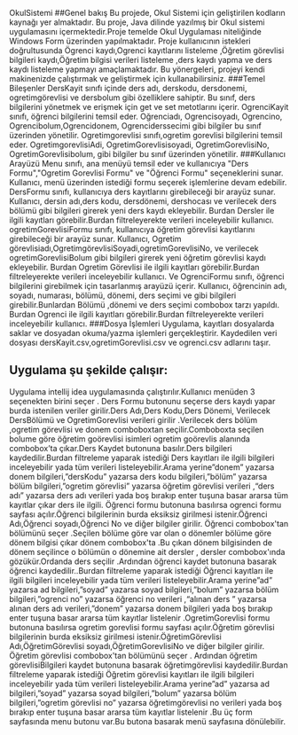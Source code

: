 OkulSistemi
##Genel bakış
Bu projede, Okul Sistemi için geliştirilen kodların kaynağı yer almaktadır. Bu proje, Java dilinde yazılmış bir  Okul sistemi uygulamasını içermektedir.Proje temelde Okul  Uygulaması niteliğinde Windows Form üzerinden
yapılmaktadır. Proje kullanıcının istekleri doğrultusunda Ögrenci kaydı,Ogrenci kayıtlarını listeleme ,Öğretim görevlisi bilgileri kaydı,Öğretim bilgisi verileri listeleme ,ders kaydı yapma ve ders kaydı listeleme
yapmayı amaçlamaktadır. Bu yönergeleri, projeyi kendi makinenizde çalıştırmak ve geliştirmek için kullanabilirsiniz. ###Temel Bileşenler DersKayit sınıfı içinde ders adı, derskodu, dersdonemi, ogretimgörevlisi ve
dersbolum gibi özelliklere sahiptir. Bu sınıf, ders bilgilerini yönetmek ve erişmek için get ve set metotlarını içerir. OgrenciKayit sınıfı, öğrenci bilgilerini temsil eder. Oğrenciadı, Ogrencisoyadı, Ogrencino,
Ogrencibolum,Ogrencidonem, Ogrenciderssecimi gibi bilgiler bu sınıf üzerinden yönetilir. Ogretimgorevlisi sınıfı,ogretim gorevlisi bilgilerini temsil eder. OgretimgorevlisiAdi, OgretimGorevlisisoyadi, 
OgretimGorevlisiNo, OgretimGorevlisibolum, gibi bilgiler bu sınıf üzerinden yönetilir. ###Kullanıcı Arayüzü Menu sınıfı, ana menüyü temsil eder ve kullanıcıya "Ders  Formu","Ogretim Gorevlisi  Formu"  ve "Öğrenci 
Formu" seçeneklerini sunar. Kullanıcı, menü üzerinden istediği formu seçerek işlemlerine devam edebilir. DersFormu sınıfı, kullanıcıya ders kayıtlarını girebileceği bir arayüz sunar. Kullanıcı, dersin adı,ders kodu,
dersdönemi, dershocası ve verilecek ders bölümü gibi bilgileri girerek yeni ders kaydı ekleyebilir. Burdan Dersler ile ilgili kayıtları görebilir.Burdan filtreleyerekte verileri inceleyebilir kullanıcı. 
ogretimGorevlisiFormu sınıfı, kullanıcıya öğretim görevlisi kayıtlarını girebileceği bir arayüz sunar. Kullanıcı, Ogretim görevlisiadı,OgretimgörevlisiSoyadi,ogretimGorevlisiNo,  ve verilecek ogretimGorevlisiBolum
gibi bilgileri girerek yeni öğretim görevlisi kaydı ekleyebilir. Burdan Ogretim Görevlisi ile ilgili kayıtları görebilir.Burdan filtreleyerekte verileri inceleyebilir kullanıcı. Ve OgrenciFormu sınıfı, öğrenci 
bilgilerini girebilmek için tasarlanmış arayüzü içerir. Kullanıcı, öğrencinin adı, soyadı, numarası, bölümü, dönemi, ders seçimi ve gibi bilgileri girebilir.Bunlardan Bölümü ,dönemi ve ders seçimi combobox tarzı
yapıldı. Burdan Ogrenci ile ilgili kayıtları görebilir.Burdan filtreleyerekte verileri inceleyebilir kullanıcı. ###Dosya İşlemleri Uygulama, kayıtları dosyalarda saklar ve dosyadan okuma/yazma işlemleri gerçekleştirir.
Kaydedilen veri dosyası dersKayit.csv,ogretimGorevlisi.csv ve ogrenci.csv adlarını taşır.
## Uygulama şu şekilde çalışır:
Uygulama intellij idea uygulamasında çalıştırılır.Kullanıcı menüden 3 seçenekten birini seçer . Ders  Formu butonunu seçerse ders kaydı yapar burda istenilen veriler girilir.Ders Adı,Ders Kodu,Ders Dönemi,
Verilecek DersBölümü ve OgretimGorevlisi verileri girilir .Verilecek ders bölüm ,ogretim görevlisi ve donem comboboxtan seçilir.Comboboxta seçilen bolume göre öğretim goörevlisi isimleri ogretim goörevlis alanında
combobox’ta çıkar.Ders Kaydet butonuna basılır.Ders bilgileri kaydedilir.Burdan filtreleme yaparak istediği Ders kayıtları ile ilgili bilgileri inceleyebilir yada tüm verileri listeleyebilir.Arama yerine”donem” yazarsa
donem bilgileri,”dersKodu” yazarsa ders kodu bilgileri,”bölüm” yazarsa bölüm bilgileri,”ogretim görevlisi” yazarsa öğretim görevlisi verileri ,“ders adı” yazarsa ders adı verileri yada boş bırakıp enter tuşuna basar 
ararsa tüm kayıtlar çıkar ders ile ilgili. Öğrenci formu butonuna basılırsa ogrenci  formu sayfası açılır.Öğrenci bilgilerinin burda eksiksiz girilmesi istenir.Öğrenci Adı,Öğrenci soyadı,Öğrenci No ve diğer bilgiler 
girilir. Öğrenci combobox'tan bölümünü seçer .Seçilen bölüme göre var olan o dönemler bölüme göre dönem bilgisi çıkar dönem combobox'ta .Bu çıkan dönem bilgisinden de dönem seçilince o bölümün o dönemine ait dersler ,
dersler combobox'ında gözükür.Ordanda ders seçilir .Ardından öğrenci kaydet butonuna basarak öğrenci kaydedilir..Burdan filtreleme yaparak istediği Öğrenci kayıtları ile ilgili bilgileri inceleyebilir yada tüm verileri
listeleyebilir.Arama yerine”ad” yazarsa ad bilgileri,”soyad” yazarsa soyad  bilgileri,”bolum” yazarsa bölüm bilgileri,”ogrenci no” yazarsa öğrenci no verileri ,“alınan ders ” yazarsa alınan ders adı verileri,”donem”
yazarsa donem bilgileri yada boş bırakıp enter tuşuna basar ararsa tüm kayıtlar listelenir .OgretimGorevlisi formu butonuna basılırsa ogretim gorevlisi  formu sayfası açılır.Öğretim görevlisi bilgilerinin burda eksiksiz 
girilmesi istenir.ÖğretimGörevlisi Adı,ÖğretimGörevlisi soyadı,ÖğretimGorevlisiNo ve diğer bilgiler girilir. Öğretim görevlisi combobox'tan bölümünü seçer . Ardından öğretim görevlisiBilgileri kaydet butonuna basarak
öğretimgörevlisi kaydedilir.Burdan filtreleme yaparak istediği Öğretim görevlisi kayıtları ile ilgili bilgileri inceleyebilir yada tüm verileri listeleyebilir.Arama yerine”ad” yazarsa ad bilgileri,”soyad” yazarsa soyad 
bilgileri,”bolum” yazarsa bölüm bilgileri,”ogretim görevlisi no” yazarsa öğretimgörevlisi no verileri yada boş bırakıp enter tuşuna basar ararsa tüm kayıtlar listelenir .Bu üç form sayfasında menu butonu var.Bu butona 
basarak menü sayfasına dönülebilir.


